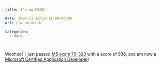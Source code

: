 ```yaml
---
title: I’m an MCAD!

date: 2004-11-13T13:11:00+00:00
url: /im-an-mcad/

categories:
  - Work

---
```

Woohoo!&nbsp; I just passed [MS exam 70-320][1] with a score of 936, and am now a [Microsoft Certified Application Developer][2]!

 [1]: http://www.microsoft.com/learning/exams/70-320.asp
 [2]: http://www.microsoft.com/learning/mcp/mcad/default.asp